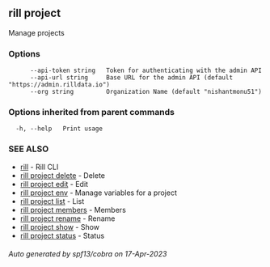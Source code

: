 ## rill project

Manage projects

### Options

```
      --api-token string   Token for authenticating with the admin API
      --api-url string     Base URL for the admin API (default "https://admin.rilldata.io")
      --org string         Organization Name (default "nishantmonu51")
```

### Options inherited from parent commands

```
  -h, --help   Print usage
```

### SEE ALSO

* [rill](rill.md)	 - Rill CLI
* [rill project delete](rill_project_delete.md)	 - Delete
* [rill project edit](rill_project_edit.md)	 - Edit
* [rill project env](rill_project_env.md)	 - Manage variables for a project
* [rill project list](rill_project_list.md)	 - List
* [rill project members](rill_project_members.md)	 - Members
* [rill project rename](rill_project_rename.md)	 - Rename
* [rill project show](rill_project_show.md)	 - Show
* [rill project status](rill_project_status.md)	 - Status

###### Auto generated by spf13/cobra on 17-Apr-2023
